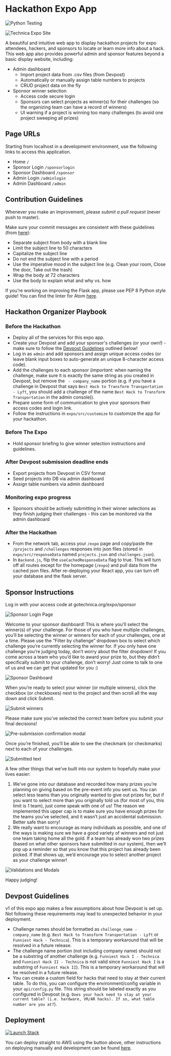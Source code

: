 # Hackathon Expo App

![Python Testing](https://github.com/bitcamp/hackathon-expo-app/workflows/Python%20Testing/badge.svg)

![Technica Expo Site](img/MainExpoPage.png)

A beautiful and intuitive web app to display hackathon projects for expo
attendees, hackers, and sponsors to locate or learn more info about a hack.
This web app also provides powerful admin and sponsor features beyond a basic
display website, including:

* Admin dashboard
    * Import project data from .csv files (from Devpost)
    * Automatically or manually assign table numbers to projects
    * CRUD project data on the fly
* Sponsor winner selection
    * Access code secure login
    * Sponsors can select projects as winner(s) for their challenges (so the organizing team can have a record of winners)
    * UI warning if a project is winning too many challenges (to avoid one project sweeping all prizes)

## Page URLs

Starting from localhost in a development environment, use the following links to
access this application.

- Home `/`
- Sponsor Login `/sponsorlogin`
- Sponsor Dashboard `/sponsor`
- Admin Login `/adminlogin`
- Admin Dashboard `/admin`

## Contribution Guidelines

Whenever you make an improvement, please *submit a pull request*
(never push to master).

Make sure your commit messages are consistent with these guidelines (from
[here](https://chris.beams.io/posts/git-commit/)):

- Separate subject from body with a blank line
- Limit the subject line to 50 characters
- Capitalize the subject line
- Do not end the subject line with a period
- Use the imperative mood in the subject line (e.g. Clean your room, Close the door, Take out the trash)
- Wrap the body at 72 characters
- Use the body to explain what and why vs. how

If you're working on improving the Flask app, please use PEP 8 Python style
guide! You can find the linter for Atom
[here](https://atom.io/packages/linter-python-pep8).

## Hackathon Organizer Playbook

### Before the Hackathon

- Deploy all of the services for this expo app.
- Create your Devpost and add your sponsor's challenges (or your own!) - make
  sure to follow the [Devpost Guidelines](#devpost-guidelines) outlined below!
- Log in as `admin` and add sponsors and assign unique access codes (or leave
  blank input boxes to auto-generate an unique 8-character access code).
- Add the challenges to each sponsor (*important:* when naming the challenge,
  make sure it is exactly the same string as you created in Devpost, but remove
  the ` - company_name` portion (e.g. if you have a challenge in Devpost that
  says `Best Hack to Transform Transportation - Lyft`, you should add a
  challenge of the name `Best Hack to Transform Transportation` in the admin
  console)).
- Prepare some form of communication to give your sponsors their access codes
  and login link.
- Follow the instructions in `expo/src/customize` to customize the app for
  your hackathon.

### Before The Expo
- Hold sponsor briefing to give winner selection instructions and guidelines.

### After Devpost submission deadline ends
- Export projects from Devpost in CSV format
- Seed projects into DB via admin dashboard
- Assign table numbers via admin dashboard

### Monitoring expo progress
- Sponsors should be actively submitting in their winner selections as they
  finish judging their challenges - this can be monitored via the admin dashboard

### After the Hackathon
- From the network tab, access your `/expo` page and copy/paste the `/projects` and `/challenges` responses into json files (stored in `expo/src/responseData` named `projects.json` and `challenges.json`).
- In `Backend.js`, flip the `useCachedResponseData` flag to true. This will turn off all routes except for the homepage (`/expo`) and pull data from the cached json files. After re-deploying your React app, you can turn off your database and the flask server.

## Sponsor Instructions
Log in with your access code at gotechnica.org/expo/sponsor

![Sponsor Login Page](img/SponsorLogin.png)

Welcome to your sponsor dashboard! This is where you’ll select the winner(s) of your challenge. For those of you who have multiple challenges, you’ll be selecting the winner or winners for each of your challenges, one at a time. Please use the “Filter by challenge” dropdown box to select which challenge you’re currently selecting the winner for. If you only have one challenge you’re judging today, don’t worry about the filter dropdown!
If you come across a team who you’d like to award your prize to, but they didn’t specifically submit to your challenge, don’t worry! Just come to talk to one of us and we can get that updated for you :)

![Sponsor Dashboard](img/SponsorDashboard.png)

When you’re ready to select your winner (or multiple winners), click the checkbox (or checkboxes) next to the project and then scroll all the way down and click Submit.

![Submit winners](img/SponsorSubmitWinner.png)

Please make sure you’ve selected the correct team before you submit your final decisions!

![Pre-submission confirmation modal](img/SponsorConfirmSubmit.png)

Once you’re finished, you’ll be able to see the checkmark (or checkmarks) next to each of your challenges.

![Submitted text](img/SponsorSubmitted.png)

A few other things that we’ve built into our system to hopefully make your lives easier:

1. We’ve gone into our database and recorded how many prizes you’re planning on giving based on the pre-event info you sent us. You can select less teams than you originally wanted to give out prizes for, but if you want to select more than you originally told us (for most of you, this limit is 1 team), just come speak with one of us! The reason we implemented this upper cap is to make sure you have enough prizes for the teams you’ve selected, and it wasn’t just an accidental submission. Better safe than sorry!
2. We really want to encourage as many individuals as possible, and one of the ways is making sure we have a good variety of winners and not just one team taking home all the gold. If a team has already won two prizes (based on what other sponsors have submitted in our system), then we’ll pop up a reminder so that you know that this project has already been picked. If that shows up, we’d encourage you to select another project as your challenge winner!

![Validations and Modals](img/SponsorMoreModals.png)

Happy judging!


## Devpost Guidelines

v1 of this expo app makes a few assumptions about how Devpost is set up. Not
following these requirements may lead to unexpected behavior in your deployment.

- Challenge names should be formatted as `challenge_name - company_name` (e.g.
  `Best Hack to Transform Transportation - Lyft` or `Funniest Hack - Technica`).
  This is a temporary workaround that will be resolved in a future release.
- The challenge name portion (not including company name) should not be a
  substring of another challenge (e.g. `Funniest Hack I - Technica` and
  `Funniest Hack II - Technica` is not valid since `Funniest Hack I` is a
  substring of `Funniest Hack II`). This is a temporary workaround that will be
  resolved in a future release.
- You can create a custom field for hacks that need to stay at their current table.
  To do this, you can configure the environment/config variable in your
  `api/config.py` file. This string should be labeled exactly as you configured in
  Devpost (e.g. `Does your hack need to stay at your current table? (i.e. hardware,
  VR/AR hacks). If so, what table number are you at?`).


## Deployment

[![Launch Stack](https://cdn.rawgit.com/buildkite/cloudformation-launch-stack-button-svg/master/launch-stack.svg)](https://console.aws.amazon.com/cloudformation/home#/stacks/new?stackName=expo-backend&templateURL=https://s3.amazonaws.com/bitcamp-templates/expo-deployment.template)

You can deploy straight to AWS using the button above, other instructions on deploying manually and development can be found [here](api/README.md).
